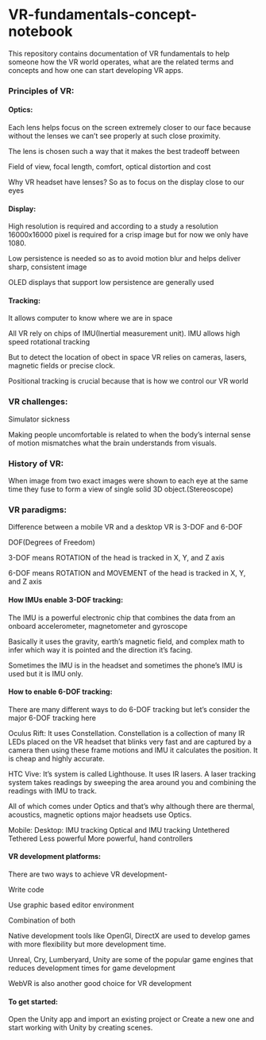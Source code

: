 # VR-fundamentals-concept-notebook
This repository contains documentation of VR fundamentals to help someone how the VR world operates, what are the related terms and concepts and how one can start developing VR apps.

### Principles of VR:

#### Optics:

Each lens helps focus on the screen extremely closer to our face because without the lenses we can’t see properly at such close proximity.

The lens is chosen such a way that it makes the best tradeoff between

Field of view, focal length, comfort, optical distortion and cost

Why VR headset have lenses? So as to focus on the display close to our eyes

#### Display:

High resolution is required and according to a study a resolution 16000x16000 pixel is required for a crisp image but for now we only have 1080.

Low persistence is needed so as to avoid motion blur and helps deliver sharp, consistent image

OLED displays that support low persistence are generally used

#### Tracking:

It allows computer to know where we are in space

All VR rely on chips of IMU(Inertial measurement unit). IMU allows high speed rotational tracking

But to detect the location of obect in space VR relies on cameras, lasers, magnetic fields or precise clock.

Positional tracking is crucial because that is how we control our VR world

### VR challenges:

Simulator sickness

Making people uncomfortable is related to when the body’s internal sense of motion mismatches what the brain understands from visuals.

### History of VR:

When image from two exact images were shown to each eye at the same time they fuse to form a view of single solid 3D object.(Stereoscope)

### VR paradigms:

Difference between a mobile VR and a desktop VR is 3-DOF and 6-DOF 

DOF(Degrees of Freedom)

3-DOF means ROTATION of the head is tracked in X, Y, and Z axis

6-DOF means ROTATION and MOVEMENT of the head is tracked in X, Y, and Z axis

#### How IMUs enable 3-DOF tracking:

The IMU is a powerful electronic chip that combines the data from an onboard accelerometer, magnetometer and gyroscope

Basically it uses the gravity,  earth’s magnetic field, and complex math to infer which way it is pointed and the direction it’s facing.

Sometimes the IMU is in the headset and sometimes the phone’s IMU is used but it is IMU only.

#### How to enable 6-DOF tracking:

There are many different ways to do 6-DOF tracking but let’s consider the major 6-DOF tracking here

Oculus Rift: It uses Constellation. Constellation is a collection of many IR LEDs placed on the VR headset that blinks very fast and are captured by a camera then using these frame motions and IMU it calculates the position. It is cheap and highly accurate.

HTC Vive: It’s system is called Lighthouse. It uses IR lasers. A laser tracking system takes readings by sweeping the area around you and combining the readings with IMU to track.

All of which comes under Optics and that’s why although there are thermal, acoustics, magnetic options major headsets use Optics.

Mobile:							Desktop:
IMU tracking						Optical and IMU tracking
Untethered 						Tethered
Less powerful						More powerful, hand controllers

#### VR development platforms:

There are two ways to achieve VR development-

Write code 

Use graphic based editor environment

Combination of both

Native development tools like OpenGl, DirectX are used to develop games with more flexibility but more development time.

Unreal, Cry, Lumberyard, Unity are some of the popular game engines that reduces development times for game development

WebVR is also another good choice for VR development

#### To get started:

Open the Unity app and import an existing project or Create a new one and start working with Unity by creating scenes.
